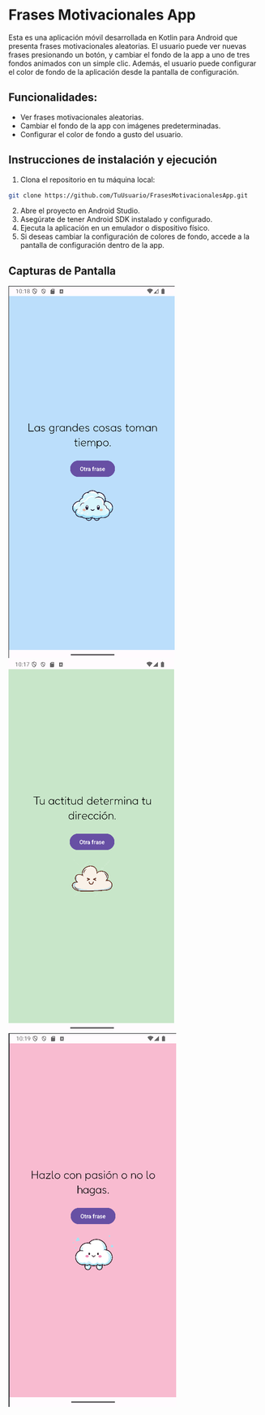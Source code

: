 # Frases Motivacionales App

Esta es una aplicación móvil desarrollada en Kotlin para Android que presenta frases motivacionales aleatorias. El usuario puede ver nuevas frases presionando un botón, y cambiar el fondo de la app a uno de tres fondos animados con un simple clic. Además, el usuario puede configurar el color de fondo de la aplicación desde la pantalla de configuración.

## Funcionalidades:
- Ver frases motivacionales aleatorias.
- Cambiar el fondo de la app con imágenes predeterminadas.
- Configurar el color de fondo a gusto del usuario.

## Instrucciones de instalación y ejecución

1. Clona el repositorio en tu máquina local:

```bash
git clone https://github.com/TuUsuario/FrasesMotivacionalesApp.git
```
2. Abre el proyecto en Android Studio.
3. Asegúrate de tener Android SDK instalado y configurado.
4. Ejecuta la aplicación en un emulador o dispositivo físico.
5. Si deseas cambiar la configuración de colores de fondo, accede a la pantalla de configuración dentro de la app.

## Capturas de Pantalla
![](assets/Azul.png)
![](assets/Verde.png)
![](assets/Rosa.png)
